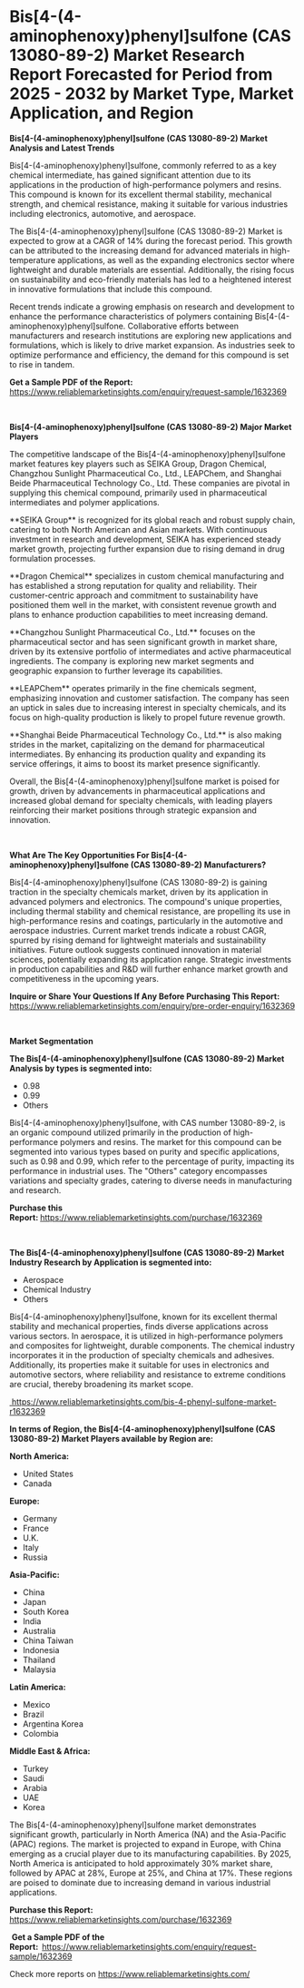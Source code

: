 <p><h1>Bis[4-(4-aminophenoxy)phenyl]sulfone (CAS 13080-89-2) Market Research Report Forecasted for Period from 2025 -  2032 by Market Type, Market Application, and Region</h1></p><p><strong>Bis[4-(4-aminophenoxy)phenyl]sulfone (CAS 13080-89-2) Market Analysis and Latest Trends</strong></p>
<p><p>Bis[4-(4-aminophenoxy)phenyl]sulfone, commonly referred to as a key chemical intermediate, has gained significant attention due to its applications in the production of high-performance polymers and resins. This compound is known for its excellent thermal stability, mechanical strength, and chemical resistance, making it suitable for various industries including electronics, automotive, and aerospace.</p><p>The Bis[4-(4-aminophenoxy)phenyl]sulfone (CAS 13080-89-2) Market is expected to grow at a CAGR of 14% during the forecast period. This growth can be attributed to the increasing demand for advanced materials in high-temperature applications, as well as the expanding electronics sector where lightweight and durable materials are essential. Additionally, the rising focus on sustainability and eco-friendly materials has led to a heightened interest in innovative formulations that include this compound.</p><p>Recent trends indicate a growing emphasis on research and development to enhance the performance characteristics of polymers containing Bis[4-(4-aminophenoxy)phenyl]sulfone. Collaborative efforts between manufacturers and research institutions are exploring new applications and formulations, which is likely to drive market expansion. As industries seek to optimize performance and efficiency, the demand for this compound is set to rise in tandem.</p></p>
<p><strong>Get a Sample PDF of the Report:&nbsp;</strong> <a href="https://www.reliablemarketinsights.com/enquiry/request-sample/1632369?utm_campaign=1948&utm_medium=2&utm_source=Github&utm_content=ia&utm_term=29032025&utm_id=bis4-4-aminophenoxyphenylsulfone-cas-13080-89-2">https://www.reliablemarketinsights.com/enquiry/request-sample/1632369</a></p>
<p>&nbsp;</p>
<p><strong>Bis[4-(4-aminophenoxy)phenyl]sulfone (CAS 13080-89-2) Major Market Players</strong></p>
<p><p>The competitive landscape of the Bis[4-(4-aminophenoxy)phenyl]sulfone market features key players such as SEIKA Group, Dragon Chemical, Changzhou Sunlight Pharmaceutical Co., Ltd., LEAPChem, and Shanghai Beide Pharmaceutical Technology Co., Ltd. These companies are pivotal in supplying this chemical compound, primarily used in pharmaceutical intermediates and polymer applications.</p><p>**SEIKA Group** is recognized for its global reach and robust supply chain, catering to both North American and Asian markets. With continuous investment in research and development, SEIKA has experienced steady market growth, projecting further expansion due to rising demand in drug formulation processes.</p><p>**Dragon Chemical** specializes in custom chemical manufacturing and has established a strong reputation for quality and reliability. Their customer-centric approach and commitment to sustainability have positioned them well in the market, with consistent revenue growth and plans to enhance production capabilities to meet increasing demand.</p><p>**Changzhou Sunlight Pharmaceutical Co., Ltd.** focuses on the pharmaceutical sector and has seen significant growth in market share, driven by its extensive portfolio of intermediates and active pharmaceutical ingredients. The company is exploring new market segments and geographic expansion to further leverage its capabilities.</p><p>**LEAPChem** operates primarily in the fine chemicals segment, emphasizing innovation and customer satisfaction. The company has seen an uptick in sales due to increasing interest in specialty chemicals, and its focus on high-quality production is likely to propel future revenue growth.</p><p>**Shanghai Beide Pharmaceutical Technology Co., Ltd.** is also making strides in the market, capitalizing on the demand for pharmaceutical intermediates. By enhancing its production quality and expanding its service offerings, it aims to boost its market presence significantly.</p><p>Overall, the Bis[4-(4-aminophenoxy)phenyl]sulfone market is poised for growth, driven by advancements in pharmaceutical applications and increased global demand for specialty chemicals, with leading players reinforcing their market positions through strategic expansion and innovation.</p></p>
<p>&nbsp;</p>
<p><strong>What Are The Key Opportunities For Bis[4-(4-aminophenoxy)phenyl]sulfone (CAS 13080-89-2) Manufacturers?</strong></p>
<p><p>Bis[4-(4-aminophenoxy)phenyl]sulfone (CAS 13080-89-2) is gaining traction in the specialty chemicals market, driven by its application in advanced polymers and electronics. The compound's unique properties, including thermal stability and chemical resistance, are propelling its use in high-performance resins and coatings, particularly in the automotive and aerospace industries. Current market trends indicate a robust CAGR, spurred by rising demand for lightweight materials and sustainability initiatives. Future outlook suggests continued innovation in material sciences, potentially expanding its application range. Strategic investments in production capabilities and R&D will further enhance market growth and competitiveness in the upcoming years.</p></p>
<p><strong>Inquire or Share Your Questions If Any Before Purchasing This Report:</strong> <a href="https://www.reliablemarketinsights.com/enquiry/pre-order-enquiry/1632369?utm_campaign=1948&utm_medium=2&utm_source=Github&utm_content=ia&utm_term=29032025&utm_id=bis4-4-aminophenoxyphenylsulfone-cas-13080-89-2">https://www.reliablemarketinsights.com/enquiry/pre-order-enquiry/1632369</a></p>
<p>&nbsp;</p>
<p><strong>Market Segmentation</strong></p>
<p><strong>The Bis[4-(4-aminophenoxy)phenyl]sulfone (CAS 13080-89-2) Market Analysis by types is segmented into:</strong></p>
<p><ul><li>0.98</li><li>0.99</li><li>Others</li></ul></p>
<p><p>Bis[4-(4-aminophenoxy)phenyl]sulfone, with CAS number 13080-89-2, is an organic compound utilized primarily in the production of high-performance polymers and resins. The market for this compound can be segmented into various types based on purity and specific applications, such as 0.98 and 0.99, which refer to the percentage of purity, impacting its performance in industrial uses. The "Others" category encompasses variations and specialty grades, catering to diverse needs in manufacturing and research.</p></p>
<p><strong>Purchase this Report:&nbsp;</strong><a href="https://www.reliablemarketinsights.com/purchase/1632369?utm_campaign=1948&utm_medium=2&utm_source=Github&utm_content=ia&utm_term=29032025&utm_id=bis4-4-aminophenoxyphenylsulfone-cas-13080-89-2">https://www.reliablemarketinsights.com/purchase/1632369</a></p>
<p>&nbsp;</p>
<p><strong>The Bis[4-(4-aminophenoxy)phenyl]sulfone (CAS 13080-89-2) Market Industry Research by Application is segmented into:</strong></p>
<p><ul><li>Aerospace</li><li>Chemical Industry</li><li>Others</li></ul></p>
<p><p>Bis[4-(4-aminophenoxy)phenyl]sulfone, known for its excellent thermal stability and mechanical properties, finds diverse applications across various sectors. In aerospace, it is utilized in high-performance polymers and composites for lightweight, durable components. The chemical industry incorporates it in the production of specialty chemicals and adhesives. Additionally, its properties make it suitable for uses in electronics and automotive sectors, where reliability and resistance to extreme conditions are crucial, thereby broadening its market scope.</p></p>
<p><a href="https://www.reliablemarketinsights.com/bis-4-phenyl-sulfone-market-r1632369?utm_campaign=1948&utm_medium=2&utm_source=Github&utm_content=ia&utm_term=29032025&utm_id=bis4-4-aminophenoxyphenylsulfone-cas-13080-89-2">&nbsp;https://www.reliablemarketinsights.com/bis-4-phenyl-sulfone-market-r1632369</a></p>
<p><strong>In terms of Region, the Bis[4-(4-aminophenoxy)phenyl]sulfone (CAS 13080-89-2) Market Players available by Region are:</strong></p>
<p>
    <p> <strong> North America: </strong>
        <ul>
            <li>United States</li>
            <li>Canada</li>
        </ul>
        </p> 
    <p> <strong> Europe: </strong>
        <ul>
            <li>Germany</li>
            <li>France</li>
            <li>U.K.</li>
            <li>Italy</li>
            <li>Russia</li>
        </ul>
        </p> 
    <p> <strong> Asia-Pacific: </strong>
        <ul>
            <li>China</li>
            <li>Japan</li>
            <li>South Korea</li>
            <li>India</li>
            <li>Australia</li>
            <li>China Taiwan</li>
            <li>Indonesia</li>
            <li>Thailand</li>
            <li>Malaysia</li>
        </ul>
        </p> 
    <p> <strong> Latin America: </strong>
        <ul>
            <li>Mexico</li>
            <li>Brazil</li>
            <li>Argentina Korea</li>
            <li>Colombia</li>
        </ul>
        </p> 
    <p> <strong> Middle East & Africa: </strong>
        <ul>
            <li>Turkey</li>
            <li>Saudi</li>
            <li>Arabia</li>
            <li>UAE</li>
            <li>Korea</li>
        </ul>
    </p>
    </p>
<p><p>The Bis[4-(4-aminophenoxy)phenyl]sulfone market demonstrates significant growth, particularly in North America (NA) and the Asia-Pacific (APAC) regions. The market is projected to expand in Europe, with China emerging as a crucial player due to its manufacturing capabilities. By 2025, North America is anticipated to hold approximately 30% market share, followed by APAC at 28%, Europe at 25%, and China at 17%. These regions are poised to dominate due to increasing demand in various industrial applications.</p></p>
<p><strong>Purchase this Report: </strong><a href="https://www.reliablemarketinsights.com/purchase/1632369?utm_campaign=1948&utm_medium=2&utm_source=Github&utm_content=ia&utm_term=29032025&utm_id=bis4-4-aminophenoxyphenylsulfone-cas-13080-89-2">https://www.reliablemarketinsights.com/purchase/1632369</a></p>
<p>&nbsp;<strong>Get a Sample PDF of the Report:&nbsp;&nbsp;</strong><a href="https://www.reliablemarketinsights.com/enquiry/request-sample/1632369?utm_campaign=1948&utm_medium=2&utm_source=Github&utm_content=ia&utm_term=29032025&utm_id=bis4-4-aminophenoxyphenylsulfone-cas-13080-89-2">https://www.reliablemarketinsights.com/enquiry/request-sample/1632369</a></p>
<p><strong></strong></p>
<p>Check more reports on <a href="https://www.reliablemarketinsights.com/?utm_campaign=1948&utm_medium=2&utm_source=Github&utm_content=ia&utm_term=29032025&utm_id=bis4-4-aminophenoxyphenylsulfone-cas-13080-89-2">https://www.reliablemarketinsights.com/</a></p>
